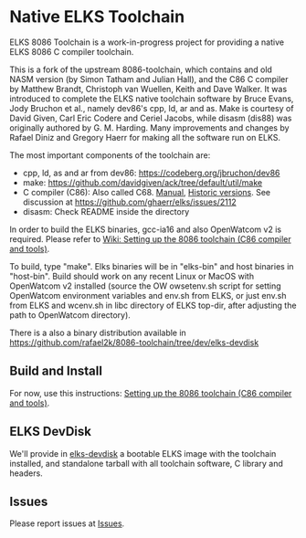 # Native ELKS Toolchain

ELKS 8086 Toolchain is a work-in-progress project for providing a native ELKS 8086 C compiler toolchain.

This is a fork of the upstream 8086-toolchain, which contains and old NASM version (by Simon Tatham and Julian Hall), and 
the C86 C compiler by Matthew Brandt, Christoph van Wuellen, Keith and Dave Walker.
It was introduced to complete the ELKS native toolchain software by Bruce Evans, Jody Bruchon et al., namely dev86's cpp, ld, ar and as. 
Make is courtesy of David Given, Carl Eric Codere and Ceriel Jacobs, while disasm (dis88) was originally authored by G. M. Harding.
Many improvements and changes by Rafael Diniz and Gregory Haerr for making all the software run on ELKS.

The most important components of the toolchain are:

- cpp, ld, as and ar from dev86: https://codeberg.org/jbruchon/dev86
- make: https://github.com/davidgiven/ack/tree/default/util/make
- C compiler (C86): Also called C68. [Manual](https://github.com/rafael2k/8086-toolchain/blob/dev/compiler/c86manual.txt), [Historic versions](http://ftp.funet.fi/pub/minix/lang/c68/). See discussion at https://github.com/ghaerr/elks/issues/2112
- disasm:  Check README inside the directory

In order to build the ELKS binaries, gcc-ia16 and also OpenWatcom v2 is required. Please refer to [Wiki: Setting up the 8086 toolchain (C86 compiler and tools)](https://github.com/ghaerr/elks/wiki/Setting-up-the-8086-toolchain-(C86-compiler-and-tools)).

To build, type "make". Elks binaries will be in "elks-bin" and host binaries in "host-bin". Build should
work on any recent Linux or MacOS with OpenWatcom v2 installed (source the OW owsetenv.sh script for setting
OpenWatcom environment variables and env.sh from ELKS, or just env.sh from ELKS and wcenv.sh in libc directory of 
ELKS top-dir, after adjusting the path to OpenWatcom directory).

There is a also a binary distribution available in https://github.com/rafael2k/8086-toolchain/tree/dev/elks-devdisk

## Build and Install

For now, use this instructions: [Setting up the 8086 toolchain (C86 compiler and tools)](https://github.com/ghaerr/elks/wiki/Setting-up-the-8086-toolchain-(C86-compiler-and-tools)).

## ELKS DevDisk

We'll provide in [elks-devdisk](https://github.com/ghaerr/8086-toolchain/tree/dev86/elks-devdisk) a bootable ELKS image with the toolchain installed, and
standalone tarball with all toolchain software, C library and headers.


## Issues

Please report issues at [Issues](https://github.com/ghaerr/8086-toolchain/issues).

